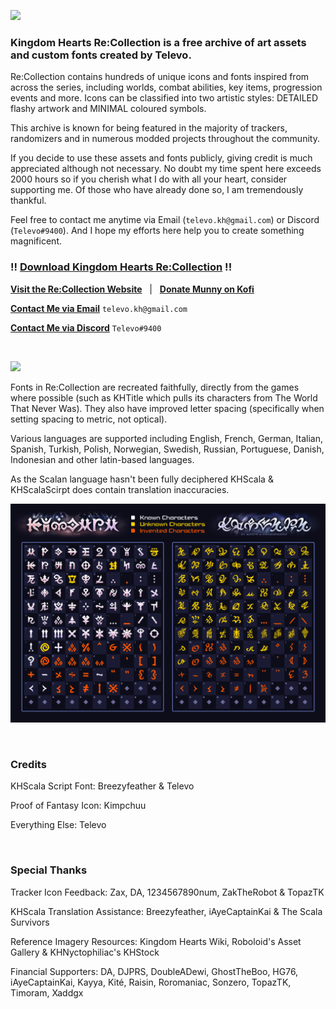 ![](<Logo.png>)

### Kingdom Hearts Re:Collection is a free archive of art assets and custom fonts created by Televo.

Re:Collection contains hundreds of unique icons and fonts inspired from across the series, including worlds, combat abilities, key items, progression events and more. Icons can be classified into two artistic styles: DETAILED flashy artwork and MINIMAL coloured symbols.

This archive is known for being featured in the majority of trackers, randomizers and in numerous modded projects throughout the community.

If you decide to use these assets and fonts publicly, giving credit is much appreciated although not necessary. No doubt my time spent here exceeds 2000 hours so if you cherish what I do with all your heart, consider supporting me. Of those who have already done so, I am tremendously thankful.

Feel free to contact me anytime via Email (`televo.kh@gmail.com`) or Discord (`Televo#9400`). And I hope my efforts here help you to create something magnificent.

### !! **[Download Kingdom Hearts Re:Collection](https://github.com/Televo/kingdom-hearts-recollection/releases/download/v5.0/Kingdom-Hearts-ReCollection.zip)** !!

**[Visit the Re:Collection Website](https://televo.github.io/kingdom-hearts-recollection)** &nbsp; | &nbsp; **[Donate Munny on Kofi](https://ko-fi.com/televo)** &nbsp;

**[Contact Me via Email](mailto:televo.kh@gmail.com)** `televo.kh@gmail.com`

**[Contact Me via Discord](https://discord.com/channels/@me/)** `Televo#9400`

<br>

![](<Preview.png>)

Fonts in Re:Collection are recreated faithfully, directly from the games where possible (such as KHTitle which pulls its characters from The World That Never Was). They also have improved letter spacing (specifically when setting spacing to metric, not optical).
    
Various languages are supported including English, French, German, Italian, Spanish, Turkish, Polish, Norwegian, Swedish, Russian, Portuguese, Danish, Indonesian and other latin-based languages.
    
As the Scalan language hasn't been fully deciphered KHScala & KHScalaScirpt does contain translation inaccuracies.

![](<Fonts/Scalan Translation.png>)

<br>

### Credits

KHScala Script Font: Breezyfeather & Televo

Proof of Fantasy Icon: Kimpchuu

Everything Else: Televo

<br>

### Special Thanks

Tracker Icon Feedback: Zax, DA, 1234567890num, ZakTheRobot & TopazTK

KHScala Translation Assistance: Breezyfeather, iAyeCaptainKai & The Scala Survivors

Reference Imagery Resources: Kingdom Hearts Wiki, Roboloid's Asset Gallery & KHNyctophiliac's KHStock

Financial Supporters: DA, DJPRS, DoubleADewi, GhostTheBoo, HG76, iAyeCaptainKai, Kayya, Kité, Raisin, Roromaniac, Sonzero, TopazTK, Timoram, Xaddgx
